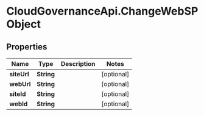 # CloudGovernanceApi.ChangeWebSPObject

## Properties

Name | Type | Description | Notes
------------ | ------------- | ------------- | -------------
**siteUrl** | **String** |  | [optional] 
**webUrl** | **String** |  | [optional] 
**siteId** | **String** |  | [optional] 
**webId** | **String** |  | [optional] 


